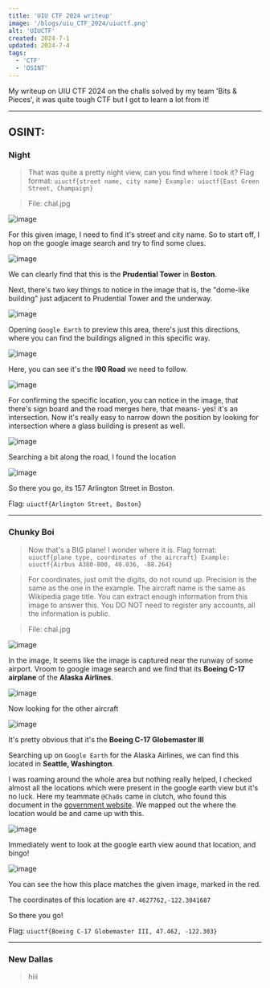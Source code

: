 ```yaml
---
title: 'UIU CTF 2024 writeup'
image: '/blogs/uiu_CTF_2024/uiuctf.png'
alt: 'UIUCTF'
created: 2024-7-1
updated: 2024-7-4
tags:
  - 'CTF'
  - 'OSINT'
---
```


My writeup on UIU CTF 2024 on the challs solved by my team 'Bits & Pieces', it was quite tough CTF but I got to learn a lot from it!

---

## OSINT:

### Night

> That was quite a pretty night view, can you find where I took it? Flag format: `uiuctf{street name, city name} Example: uiuctf{East Green Street, Champaign}`

> File: chal.jpg

![image](https://raw.githubusercontent.com/AkaniX3/Blog-page/main/urara/blogs/uiu_CTF_2024/uiu_night.jpg)

For this given image, I need to find it's street and city name. So to start off, I hop on the google image search and try to find some clues.

![image](https://raw.githubusercontent.com/AkaniX3/Blog-page/main/urara/blogs/uiu_CTF_2024/uiu_night1.png)

We can clearly find that this is the **Prudential Tower** in **Boston**.

Next, there's two key things to notice in the image that is, the "dome-like building" just adjacent to Prudential Tower and the underway.

![image](https://raw.githubusercontent.com/AkaniX3/Blog-page/main/urara/blogs/uiu_CTF_2024/uiu_night2.png)

Opening `Google Earth` to preview this area, there's just this directions, where you can find the buildings aligned in this specific way.

![image](https://raw.githubusercontent.com/AkaniX3/Blog-page/main/urara/blogs/uiu_CTF_2024/uiu_night3.png)

Here, you can see it's the **I90 Road** we need to follow.

![image](https://raw.githubusercontent.com/AkaniX3/Blog-page/main/urara/blogs/uiu_CTF_2024/uiu_night4.png)

For confirming the specific location, you can notice in the image, that there's sign board and the road merges here, that means- yes! it's an intersection. Now it's really easy to narrow down the position by looking for intersection where a glass building is present as well.

![image](https://raw.githubusercontent.com/AkaniX3/Blog-page/main/urara/blogs/uiu_CTF_2024/uiu_night5.png)

Searching a bit along the road, I found the location

![image](https://raw.githubusercontent.com/AkaniX3/Blog-page/main/urara/blogs/uiu_CTF_2024/uiuctf_night6.png)

So there you go, its 157 Arlington Street in Boston.

Flag: `uiuctf{Arlington Street, Boston}`

---

### Chunky Boi

> Now that's a BIG plane! I wonder where it is. Flag format: `uiuctf{plane type, coordinates of the aircraft} Example: uiuctf{Airbus A380-800, 40.036, -88.264}`

> For coordinates, just omit the digits, do not round up. Precision is the same as the one in the example. The aircraft name is the same as Wikipedia page title. You can extract enough information from this image to answer this. You DO NOT need to register any accounts, all the information is public.

> File: chal.jpg

![image](https://raw.githubusercontent.com/AkaniX3/Blog-page/main/urara/blogs/uiu_CTF_2024/chunkyboi.jpg)

In the image, It seems like the image is captured near the runway of some airport. Vroom to google image search and we find that its **Boeing C-17 airplane** of the **Alaska Airlines**.

![image](https://raw.githubusercontent.com/AkaniX3/Blog-page/main/urara/blogs/uiu_CTF_2024/uiu_chunkyboi1.png)

Now looking for the other aircraft

![image](https://raw.githubusercontent.com/AkaniX3/Blog-page/main/urara/blogs/uiu_CTF_2024/uiu_chunkyboi2.png)

It's pretty obvious that it's the **Boeing C-17 Globemaster III** <br>

Searching up on `Google Earth` for the Alaska Airlines, we can find this located in **Seattle, Washington**.

I was roaming around the whole area but nothing really helped, I checked almost all the locations which were present in the google earth view but it's no luck. Here my teammate `@Cha0s` came in clutch, who found this document in the [government website](https://www.faa.gov/air_traffic/flight_info/aeronav/acf/media/Presentations/14-02-RD286_SEA_Airport%20Diagram.pdf). We mapped out the where the location would be and came up with this.

![image](https://raw.githubusercontent.com/AkaniX3/Blog-page/main/urara/blogs/uiu_CTF_2024/uiu_chunkyboi3.png)

Immediately went to look at the google earth view aound that location, and bingo!

![image](https://raw.githubusercontent.com/AkaniX3/Blog-page/main/urara/blogs/uiu_CTF_2024/uiu_chunkyboi4.png)

You can see the how this place matches the given image, marked in the red.

The coordinates of this location are `47.4627762,-122.3041687`

So there you go!

Flag: `uiuctf{Boeing C-17 Globemaster III, 47.462, -122.303}`

---

### New Dallas

> hiii
